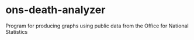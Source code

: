 # ons-death-analyzer
Program for producing graphs using public data from the Office for National Statistics


